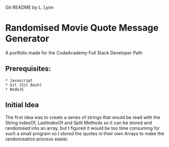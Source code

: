 Git README by L. Lyon

# Randomised Movie Quote Message Generator
A portfolio made for the CodeAcademy Full Stack Developer Path

## Prerequisites:
    * Javascript
    * Git (Git Bash)
    * NodeJS

## Initial Idea
The first idea was to create a series of strings that would be read with the String indexOf, LastIndexOf and Split Methods so it can be stored and randomised into an array, but I figured it would be too time consuming for such a small program so I stored the quotes in their own Arrays to make the randomisation process easier.
